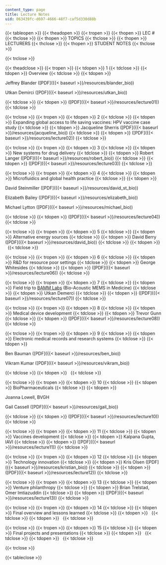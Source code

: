 ```yaml
---
content_type: page
title: Lecture Notes
uid: 063439fc-d697-4666-48f7-caf5d330d88b
---
```


{{< tableopen >}}
{{< theadopen >}}
{{< tropen >}}
{{< thopen >}}
LEC #
{{< thclose >}}
{{< thopen >}}
TOPICS
{{< thclose >}}
{{< thopen >}}
LECTURERS
{{< thclose >}}
{{< thopen >}}
STUDENT NOTES
{{< thclose >}}

{{< trclose >}}

{{< theadclose >}}
{{< tropen >}}
{{< tdopen >}}
1
{{< tdclose >}}
{{< tdopen >}}
Overview
{{< tdclose >}}
{{< tdopen >}}


Jeffrey Blander ([PDF]({{< baseurl >}}/resources/blander_bio))

Utkan Demirci ([PDF]({{< baseurl >}}/resources/utkan_bio))


{{< tdclose >}}
{{< tdopen >}}
([PDF]({{< baseurl >}}/resources/lecture01))
{{< tdclose >}}

{{< trclose >}}
{{< tropen >}}
{{< tdopen >}}
2
{{< tdclose >}}
{{< tdopen >}}
Expanding global access to life saving vaccines: HPV vaccine case study
{{< tdclose >}}
{{< tdopen >}}
Jacqueline Sherris ([PDF]({{< baseurl >}}/resources/jacqueline_bio))
{{< tdclose >}}
{{< tdopen >}}
([PDF]({{< baseurl >}}/resources/lecture02))
{{< tdclose >}}

{{< trclose >}}
{{< tropen >}}
{{< tdopen >}}
3
{{< tdclose >}}
{{< tdopen >}}
New systems for drug delivery
{{< tdclose >}}
{{< tdopen >}}
Robert Langer ([PDF]({{< baseurl >}}/resources/robert_bio))
{{< tdclose >}}
{{< tdopen >}}
([PDF]({{< baseurl >}}/resources/lecture03))
{{< tdclose >}}

{{< trclose >}}
{{< tropen >}}
{{< tdopen >}}
4
{{< tdclose >}}
{{< tdopen >}}
Microfluidics and global health practice
{{< tdclose >}}
{{< tdopen >}}


David Steinmiller ([PDF]({{< baseurl >}}/resources/david_st_bio))

Elizabeth Bailey ([PDF]({{< baseurl >}}/resources/elizabeth_bio))

Michael Lytton ([PDF]({{< baseurl >}}/resources/michael_bio))


{{< tdclose >}}
{{< tdopen >}}
([PDF]({{< baseurl >}}/resources/lecture04))
{{< tdclose >}}

{{< trclose >}}
{{< tropen >}}
{{< tdopen >}}
5
{{< tdclose >}}
{{< tdopen >}}
Alternative energy sources
{{< tdclose >}}
{{< tdopen >}}
David Berry ([PDF]({{< baseurl >}}/resources/david_bio))
{{< tdclose >}}
{{< tdopen >}}
 
{{< tdclose >}}

{{< trclose >}}
{{< tropen >}}
{{< tdopen >}}
6
{{< tdclose >}}
{{< tdopen >}}
R&D for resource poor settings
{{< tdclose >}}
{{< tdopen >}}
George Whitesides
{{< tdclose >}}
{{< tdopen >}}
([PDF]({{< baseurl >}}/resources/lecture06))
{{< tdclose >}}

{{< trclose >}}
{{< tropen >}}
{{< tdopen >}}
7
{{< tdclose >}}
{{< tdopen >}}
Field trip to [BAMM Labs](http://bammlabs.com/) (Bio-Acoustic MEMS in Medicine)
{{< tdclose >}}
{{< tdopen >}}
Utkan Demerci
{{< tdclose >}}
{{< tdopen >}}
([PDF]({{< baseurl >}}/resources/lecture07))
{{< tdclose >}}

{{< trclose >}}
{{< tropen >}}
{{< tdopen >}}
8
{{< tdclose >}}
{{< tdopen >}}
Medical device development
{{< tdclose >}}
{{< tdopen >}}
Trevor Gunn
{{< tdclose >}}
{{< tdopen >}}
([PDF]({{< baseurl >}}/resources/lecture08))
{{< tdclose >}}

{{< trclose >}}
{{< tropen >}}
{{< tdopen >}}
9
{{< tdclose >}}
{{< tdopen >}}
Electronic medical records and research systems
{{< tdclose >}}
{{< tdopen >}}


Ben Bauman ([PDF]({{< baseurl >}}/resources/ben_bio))

Vikram Kumar ([PDF]({{< baseurl >}}/resources/vikram_bio))


{{< tdclose >}}
{{< tdopen >}}
 
{{< tdclose >}}

{{< trclose >}}
{{< tropen >}}
{{< tdopen >}}
10
{{< tdclose >}}
{{< tdopen >}}
BioPharmaceuticals
{{< tdclose >}}
{{< tdopen >}}


Joanna Lowell, BVGH

Gail Cassell ([PDF]({{< baseurl >}}/resources/gail_bio))


{{< tdclose >}}
{{< tdopen >}}
([PDF]({{< baseurl >}}/resources/lecture10))
{{< tdclose >}}

{{< trclose >}}
{{< tropen >}}
{{< tdopen >}}
11
{{< tdclose >}}
{{< tdopen >}}
Vaccines development
{{< tdclose >}}
{{< tdopen >}}
Kalpana Gupta, IAVI
{{< tdclose >}}
{{< tdopen >}}
([PDF]({{< baseurl >}}/resources/lecture11))
{{< tdclose >}}

{{< trclose >}}
{{< tropen >}}
{{< tdopen >}}
12
{{< tdclose >}}
{{< tdopen >}}
Technology innovation
{{< tdclose >}}
{{< tdopen >}}
Kris Olsen ([PDF]({{< baseurl >}}/resources/kristian_bio))
{{< tdclose >}}
{{< tdopen >}}
([PDF]({{< baseurl >}}/resources/lecture12))
{{< tdclose >}}

{{< trclose >}}
{{< tropen >}}
{{< tdopen >}}
13
{{< tdclose >}}
{{< tdopen >}}
Venture philanthropy
{{< tdclose >}}
{{< tdopen >}}
Brian Trelstad, Omer Imtiazuddin
{{< tdclose >}}
{{< tdopen >}}
([PDF]({{< baseurl >}}/resources/lecture13))
{{< tdclose >}}

{{< trclose >}}
{{< tropen >}}
{{< tdopen >}}
14
{{< tdclose >}}
{{< tdopen >}}
Final overview and lessons learned
{{< tdclose >}}
{{< tdopen >}}
 
{{< tdclose >}}
{{< tdopen >}}
 
{{< tdclose >}}

{{< trclose >}}
{{< tropen >}}
{{< tdopen >}}
15
{{< tdclose >}}
{{< tdopen >}}
Final projects and presentations
{{< tdclose >}}
{{< tdopen >}}
 
{{< tdclose >}}
{{< tdopen >}}
 
{{< tdclose >}}

{{< trclose >}}

{{< tableclose >}}